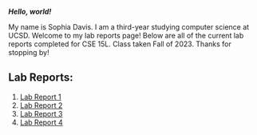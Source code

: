 ***Hello, world!***

My name is Sophia Davis. I am a third-year studying computer science at UCSD. Welcome to my lab reports page! Below are all of the current lab reports completed for CSE 15L. Class taken Fall of 2023. Thanks for stopping by! 

## Lab Reports:
1. [Lab Report 1](https://sadsoap.github.io/cse15l-lab-reports/LabReport1.html)
2. [Lab Report 2](https://sadsoap.github.io/cse15l-lab-reports/LabReport2.html)
3. [Lab Report 3](https://sadsoap.github.io/cse15l-lab-reports/LabReport3.html)
4. [Lab Report 4](https://sadsoap.github.io/cse15l-lab-reports/LabReport4.html)

